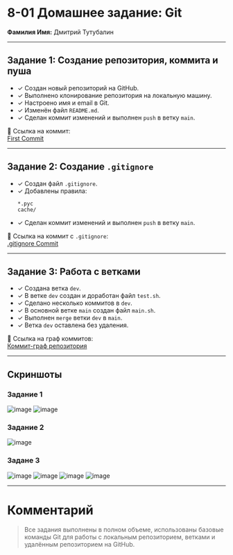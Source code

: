 # 8-01 Домашнее задание: Git
**Фамилия Имя:** Дмитрий Тутубалин

---

## Задание 1: Создание репозитория, коммита и пуша

- ✓ Создан новый репозиторий на GitHub.
- ✓ Выполнено клонирование репозитория на локальную машину.
- ✓ Настроено имя и email в Git.
- ✓ Изменён файл `README.md`.
- ✓ Сделан коммит изменений и выполнен `push` в ветку `main`.

🔗 Ссылка на коммит:  
[First Commit](https://github.com/dtutu-tds/8-01-hw/commit/db37889e0c6eb3aa170d145515490eda0b8bff1c)

---

## Задание 2: Создание `.gitignore`

- ✓ Создан файл `.gitignore`.
- ✓ Добавлены правила:
  ```
  *.pyc
  cache/
  ```
- ✓ Сделан коммит изменений и выполнен `push` в ветку `main`.

🔗 Ссылка на коммит с `.gitignore`:  
[.gitignore Commit](https://github.com/dtutu-tds/8-01-hw/commit/13e1c6834a527d562126b82b948bacd2bf92fb88)


---

## Задание 3: Работа с ветками

- ✓ Создана ветка `dev`.
- ✓ В ветке `dev` создан и доработан файл `test.sh`.
- ✓ Сделано несколько коммитов в `dev`.
- ✓ В основной ветке `main` создан файл `main.sh`.
- ✓ Выполнен `merge` ветки `dev` в `main`.
- ✓ Ветка `dev` оставлена без удаления.

🔗 Ссылка на граф коммитов:  
[Коммит-граф репозитория](https://github.com/dtutu-tds/8-01-hw/network)

---

## Скриншоты
### Задание 1
![image](https://github.com/user-attachments/assets/6b754d2e-e28c-40ff-99d5-97ad13ddbee9)
![image](https://github.com/user-attachments/assets/7c3a54bb-aff5-430d-bd79-3063ddba716e)
### Задание 2
![image](https://github.com/user-attachments/assets/a5bfa9ff-d53a-4f8f-ab10-bb9c762d64a6)
### Задане 3
![image](https://github.com/user-attachments/assets/c3faf3df-e594-4eb1-ae3e-90bcd57aa08c)
![image](https://github.com/user-attachments/assets/b4dc7780-6815-46f3-9d45-5dad0a0741e4)
![image](https://github.com/user-attachments/assets/28716c08-386f-4c88-80f8-017d86d69e5b)
![image](https://github.com/user-attachments/assets/9256d8a4-3cfb-44a3-85fc-1f9a511d6154)


---

# Комментарий
> Все задания выполнены в полном объеме, использованы базовые команды Git для работы с локальным репозиторием, ветками и удалённым репозиторием на GitHub.



